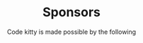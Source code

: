 ---
title: Sponsors
subtitle: Code kitty is made possible by the following
sponsors:
  heading: Sponsors
  text:
    Code Kitty has been made possible by the following sponsors:
    - ECMC Foundation
    - Startup Weekend Twin Cities
    - Propel Nonprofits
    - 3M Visting Wizards
    - Amelar Family Foundation
    - Cycling Ladies In Tech
    - The Works Museum
    - The Bakken Museum
    - Wayzata Public Schools
    - Girl Scouts MN
    - Minneapolis Public Schools
    - City of Lakes Americorps
    - Adafruit Industries
    - Google
    - Amazon
    - Digi-key
    - Utepils Brewing
    - Code.org
    - GiveMN
    - and tons of awesome people like you!
---